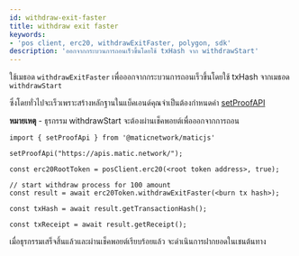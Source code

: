 ```yaml
---
id: withdraw-exit-faster
title: withdraw exit faster
keywords:
- 'pos client, erc20, withdrawExitFaster, polygon, sdk'
description: 'ออกจากกระบวนการถอนเร็วขึ้นโดยใช้ txHash จาก withdrawStart'
---
```


ใช้เมธอด `withdrawExitFaster` เพื่อออกจากกระบวนการถอนเร็วขึ้นโดยใช้ txHash จากเมธอด `withdrawStart`

ซึ่งโดยทั่วไปจะเร็วเพราะสร้างหลักฐานในแบ็คเอนด์คุณจำเป็นต้องกำหนดค่า [setProofAPI](/docs/develop/ethereum-polygon/matic-js/set-proof-api)

**หมายเหตุ** - ธุรกรรม withdrawStart จะต้องผ่านเช็คพอยต์เพื่อออกจากการถอน

```
import { setProofApi } from '@maticnetwork/maticjs'

setProofApi("https://apis.matic.network/");

const erc20RootToken = posClient.erc20(<root token address>, true);

// start withdraw process for 100 amount
const result = await erc20Token.withdrawExitFaster(<burn tx hash>);

const txHash = await result.getTransactionHash();

const txReceipt = await result.getReceipt();

```

เมื่อธุรกรรมเสร็จสิ้นแล้วและผ่านเช็คพอยต์เรียบร้อยแล้ว จะดำเนินการฝากยอดในเชนต้นทาง

